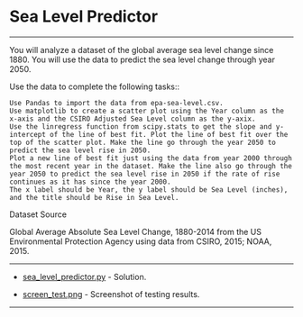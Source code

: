 # Sea Level Predictor

<hr>
You will analyze a dataset of the global average sea level change since 1880. You will use the data to predict the sea level change through year 2050.

Use the data to complete the following tasks::

    
    Use Pandas to import the data from epa-sea-level.csv.
    Use matplotlib to create a scatter plot using the Year column as the x-axis and the CSIRO Adjusted Sea Level column as the y-axix.
    Use the linregress function from scipy.stats to get the slope and y-intercept of the line of best fit. Plot the line of best fit over the top of the scatter plot. Make the line go through the year 2050 to predict the sea level rise in 2050.
    Plot a new line of best fit just using the data from year 2000 through the most recent year in the dataset. Make the line also go through the year 2050 to predict the sea level rise in 2050 if the rate of rise continues as it has since the year 2000.
    The x label should be Year, the y label should be Sea Level (inches), and the title should be Rise in Sea Level.


Dataset Source

Global Average Absolute Sea Level Change, 1880-2014 from the US Environmental Protection Agency using data from CSIRO, 2015; NOAA, 2015.

<hr>


- [sea_level_predictor.py](https://github.com/MarynaSnl/my_demo_proj/blob/main/Sea_Level_Predictor/screen_test.png) - Solution.

- [screen_test.png](https://github.com/MarynaSnl/my_demo_proj/blob/main/demographic_data_analyzer/screen_test.png)  - Screenshot of testing results.




<hr>

